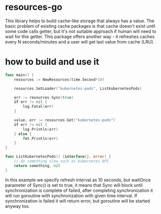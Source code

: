 # resources-go

This library helps to build cache-like storage that always has a value. The
basic problem of existing cache packages is that cache doesn't exist until some
code calls getter, but it's not suitable approach if human will need to wait
for this getter. This package offers another way - it refreshes caches every N
seconds/minutes and a user will get last value from cache (LRU).

# how to build and use it

```go
func main() {
    resources := NewResources(time.Second*10)

    resources.SetLoader("kubernetes-pods", ListKubernetesPods)

    err := resources.Sync(true)
    if err != nil {
        log.Fatal(err)
    }

    value, err := resources.Get("kubernetes-pods")
    if err != nil {
        log.Println(err)
    } else {
        fmt.Println(err)
    }
}

func ListKubernetesPods() (interface{}, error) {
    // do something slow such as kubernetes API
    return something, nil
}
```

In this example we specify refresh interval as 10 seconds, but waitOnce
parameter of Sync() is set to true, it means that Sync will block until
synchronization is complete of failed, after completing synchronization it will
run goroutine with synchronization with given time interval. If synchronization
is failed it will return error, but goroutine will be started anyway too.

